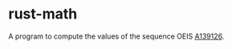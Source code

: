# rust-math

A program to compute the values of the sequence OEIS [A139126](https://oeis.org/A139126).
